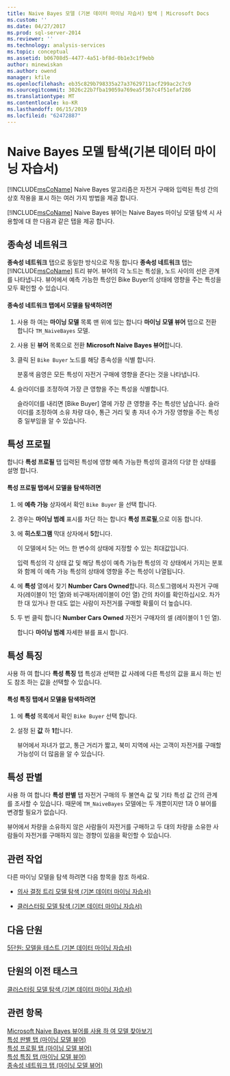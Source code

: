 ```yaml
---
title: Naive Bayes 모델 (기본 데이터 마이닝 자습서) 탐색 | Microsoft Docs
ms.custom: ''
ms.date: 04/27/2017
ms.prod: sql-server-2014
ms.reviewer: ''
ms.technology: analysis-services
ms.topic: conceptual
ms.assetid: b06708d5-4477-4a51-bf8d-0b1e3c1f9ebb
author: minewiskan
ms.author: owend
manager: kfile
ms.openlocfilehash: eb35c829b798335a27a37629711acf299ac2c7c9
ms.sourcegitcommit: 3026c22b7fba19059a769ea5f367c4f51efaf286
ms.translationtype: MT
ms.contentlocale: ko-KR
ms.lasthandoff: 06/15/2019
ms.locfileid: "62472887"
---
```

# <a name="exploring-the-naive-bayes-model-basic-data-mining-tutorial"></a>Naive Bayes 모델 탐색(기본 데이터 마이닝 자습서)
  [!INCLUDE[msCoName](../includes/msconame-md.md)] Naive Bayes 알고리즘은 자전거 구매와 입력된 특성 간의 상호 작용을 표시 하는 여러 가지 방법을 제공 합니다.  
  
 [!INCLUDE[msCoName](../includes/msconame-md.md)] Naive Bayes 뷰어는 Naive Bayes 마이닝 모델 탐색 시 사용할에 대 한 다음과 같은 탭을 제공 합니다.  
  
 
  
##  <a name="DependencyNetwork"></a> 종속성 네트워크  
 **종속성 네트워크** 탭으로 동일한 방식으로 작동 합니다 **종속성 네트워크** 탭는 [!INCLUDE[msCoName](../includes/msconame-md.md)] 트리 뷰어. 뷰어의 각 노드는 특성을, 노드 사이의 선은 관계를 나타냅니다. 뷰어에서 예측 가능한 특성인 Bike Buyer의 상태에 영향을 주는 특성을 모두 확인할 수 있습니다.  
  
#### <a name="to-explore-the-model-in-the-dependency-network-tab"></a>종속성 네트워크 탭에서 모델을 탐색하려면  
  
1.  사용 하 여는 **마이닝 모델** 목록 맨 위에 있는 합니다 **마이닝 모델 뷰어** 탭으로 전환 합니다 `TM_NaiveBayes` 모델.  
  
2.  사용 된 **뷰어** 목록으로 전환 **Microsoft Naive Bayes 뷰어**합니다.  
  
3.  클릭 된 `Bike Buyer` 노드를 해당 종속성을 식별 합니다.  
  
     분홍색 음영은 모든 특성이 자전거 구매에 영향을 준다는 것을 나타냅니다.  
  
4.  슬라이더를 조정하여 가장 큰 영향을 주는 특성을 식별합니다.  
  
     슬라이더를 내리면 [Bike Buyer] 열에 가장 큰 영향을 주는 특성만 남습니다. 슬라이더를 조정하여 소유 차량 대수, 통근 거리 및 총 자녀 수가 가장 영향을 주는 특성 중 일부임을 알 수 있습니다.  
 
  
##  <a name="AttributeProfiles"></a> 특성 프로필  
 합니다 **특성 프로필** 탭 입력된 특성에 영향 예측 가능한 특성의 결과의 다양 한 상태를 설명 합니다.  
  
#### <a name="to-explore-the-model-in-the-attribute-profiles-tab"></a>특성 프로필 탭에서 모델을 탐색하려면  
  
1.  에 **예측 가능** 상자에서 확인 `Bike Buyer` 을 선택 합니다.  
  
2.  경우는 **마이닝 범례** 표시를 차단 하는 합니다 **특성 프로필**,으로 이동 합니다.  
  
3.  에 **히스토그램** 막대 상자에서 **5**합니다.  
  
     이 모델에서 5는 어느 한 변수의 상태에 지정할 수 있는 최대값입니다.  
  
     입력 특성의 각 상태 값 및 해당 특성이 예측 가능한 특성의 각 상태에서 가지는 분포와 함께 이 예측 가능 특성의 상태에 영향을 주는 특성이 나열됩니다.  
  
4.  에 **특성** 열에서 찾기 **Number Cars Owned**합니다.  히스토그램에서 자전거 구매자(레이블이 1인 열)와 비구매자(레이블이 0인 열) 간의 차이를 확인하십시오. 차가 한 대 있거나 한 대도 없는 사람이 자전거를 구매할 확률이 더 높습니다.  
  
5.  두 번 클릭 합니다 **Number Cars Owned** 자전거 구매자의 셀 (레이블이 1 인 열).  
  
     합니다 **마이닝 범례** 자세한 뷰를 표시 합니다.  
  
  
##  <a name="AttributeCharacteristics"></a> 특성 특징  
 사용 하 여 합니다 **특성 특징** 탭 특성과 선택한 값 사례에 다른 특성의 값을 표시 하는 빈도 참조 하는 값을 선택할 수 있습니다.  
  
#### <a name="to-explore-the-model-in-the-attribute-characteristics-tab"></a>특성 특징 탭에서 모델을 탐색하려면  
  
1.  에 **특성** 목록에서 확인 `Bike Buyer` 선택 합니다.  
  
2.  설정 된 **값** 하 **1**합니다.  
  
     뷰어에서 자녀가 없고, 통근 거리가 짧고, 북미 지역에 사는 고객이 자전거를 구매할 가능성이 더 많음을 알 수 있습니다.  
  
  
##  <a name="AttributeDiscrimination"></a> 특성 판별  
 사용 하 여 합니다 **특성 판별** 탭 자전거 구매의 두 불연속 값 및 기타 특성 값 간의 관계를 조사할 수 있습니다. 때문에 `TM_NaiveBayes` 모델에는 두 개뿐이지만 1과 0 뷰어를 변경할 필요가 없습니다.  
  
 뷰어에서 차량을 소유하지 않은 사람들이 자전거를 구매하고 두 대의 차량을 소유한 사람들이 자전거를 구매하지 않는 경향이 있음을 확인할 수 있습니다.  
  
## <a name="related-tasks"></a>관련 작업  
 다른 마이닝 모델을 탐색 하려면 다음 항목을 참조 하세요.  
  
-   [의사 결정 트리 모델 탐색 &#40;기본 데이터 마이닝 자습서&#41;](../../2014/tutorials/exploring-the-decision-tree-model-basic-data-mining-tutorial.md)  
  
-   [클러스터링 모델 탐색 &#40;기본 데이터 마이닝 자습서&#41;](../../2014/tutorials/exploring-the-clustering-model-basic-data-mining-tutorial.md)  
  
## <a name="next-lesson"></a>다음 단원  
 [5단원: 모델을 테스트 &#40;기본 데이터 마이닝 자습서&#41;](../../2014/tutorials/lesson-5-testing-models-basic-data-mining-tutorial.md)  
  
## <a name="previous-task-in-lesson"></a>단원의 이전 태스크  
 [클러스터링 모델 탐색 &#40;기본 데이터 마이닝 자습서&#41;](../../2014/tutorials/exploring-the-clustering-model-basic-data-mining-tutorial.md)  
  
## <a name="see-also"></a>관련 항목  
 [Microsoft Naive Bayes 뷰어를 사용 하 여 모델 찾아보기](../../2014/analysis-services/data-mining/browse-a-model-using-the-microsoft-naive-bayes-viewer.md)   
 [특성 판별 탭 &#40;마이닝 모델 뷰어&#41;](../../2014/analysis-services/attribute-discrimination-tab-mining-model-viewer.md)   
 [특성 프로필 탭 &#40;마이닝 모델 뷰어&#41;](../../2014/analysis-services/attribute-profiles-tab-mining-model-viewer.md)   
 [특성 특징 탭 &#40;마이닝 모델 뷰어&#41;](../../2014/analysis-services/attribute-characteristics-tab-mining-model-viewer.md)   
 [종속성 네트워크 탭 &#40;마이닝 모델 뷰어&#41;](../../2014/analysis-services/dependency-network-tab-mining-model-viewer.md)  
  
  
